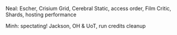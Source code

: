 Neal: Escher, Crisium Grid, Cerebral Static, access order, Film Critic, Shards, hosting performance

Minh: spectating! Jackson, OH & UoT, run credits cleanup
